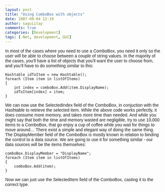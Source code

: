 ```yaml
---
layout: post
title: "Using ComboBox with objects"
date: 2007-09-04 12:19
author: saguiitay
comments: true
categories: [Development]
tags: [.Net, development, GUI]
---
```

<span style="font-family:arial;">In most of the cases where you need to use a ComboBox, you need it only so the user will be able to choose between a couple of string values. In the majority of the cases, you’ll have a list of objects that you’ll want the user to choose from, and you’ll have to do something similar to this: </span>

``` c#:html:nocontrols:nogutter
Hashtable idToItem = new Hashtable();
foreach (Item item in listOfItems)
{
    int index = comboBox.Add(item.DisplayName);
    idToItem[index] = item;
}
```

<span style="font-family:arial;">We can now use the SelectedIndex field of the ComboBox, in conjuction with the Hashtable to retrieve the selected item. While the above code works perfectly, it does consume more memory, and takes more time than needed. And while you might say that both the time and memory wasted are negligible, try to use 10,000 items to a ComboBox, that go enjoy a cup of coffee while you wait for things to move around… There exist a simple and elegant way of doing the same thing. The DisplayMember field of the ComboBox is mostly known in relation to binding the control to a data source. We are going to use it for something similar - our data sources will be the items themselves:</span>

``` c#:html:nocontrols:nogutter
comboBox.DisplayMember = "DisplayName";
foreach (Item item in listOfItems)
{
    comboBox.Add(item);
}
```

<span style="font-family:arial;">Now we can just use the SelectedItem field of the ComboBox, casting it to the correct type.</span>



